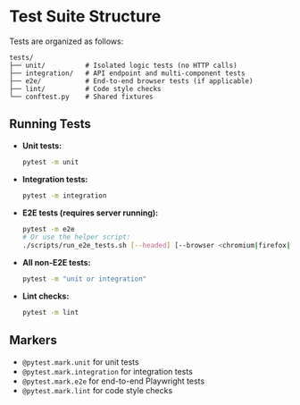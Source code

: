 # Test Suite Structure

Tests are organized as follows:

```
tests/
├── unit/          # Isolated logic tests (no HTTP calls)
├── integration/   # API endpoint and multi-component tests
├── e2e/           # End-to-end browser tests (if applicable)
├── lint/          # Code style checks
└── conftest.py    # Shared fixtures
```

## Running Tests

- **Unit tests:**
  ```bash
  pytest -m unit
  ```
- **Integration tests:**
  ```bash
  pytest -m integration
  ```
- **E2E tests (requires server running):**
  ```bash
  pytest -m e2e
  # Or use the helper script:
  ./scripts/run_e2e_tests.sh [--headed] [--browser <chromium|firefox|webkit>]
  ```
- **All non-E2E tests:**
  ```bash
  pytest -m "unit or integration"
  ```
- **Lint checks:**
  ```bash
  pytest -m lint
  ```

## Markers
- `@pytest.mark.unit` for unit tests
- `@pytest.mark.integration` for integration tests
- `@pytest.mark.e2e` for end-to-end Playwright tests
- `@pytest.mark.lint` for code style checks
